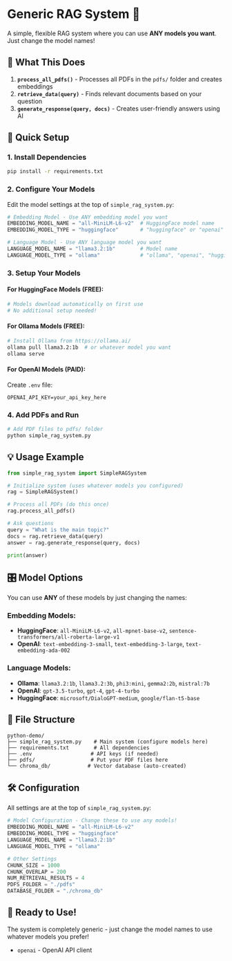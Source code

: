 # Generic RAG System 🚀

A simple, flexible RAG system where you can use **ANY models you want**. Just change the model names!

## 🎯 What This Does

1. **`process_all_pdfs()`** - Processes all PDFs in the `pdfs/` folder and creates embeddings
2. **`retrieve_data(query)`** - Finds relevant documents based on your question
3. **`generate_response(query, docs)`** - Creates user-friendly answers using AI

## 🔧 Quick Setup

### 1. Install Dependencies
```bash
pip install -r requirements.txt
```

### 2. Configure Your Models
Edit the model settings at the top of `simple_rag_system.py`:

```python
# Embedding Model - Use ANY embedding model you want
EMBEDDING_MODEL_NAME = "all-MiniLM-L6-v2"  # HuggingFace model name
EMBEDDING_MODEL_TYPE = "huggingface"       # "huggingface" or "openai"

# Language Model - Use ANY language model you want  
LANGUAGE_MODEL_NAME = "llama3.2:1b"        # Model name
LANGUAGE_MODEL_TYPE = "ollama"             # "ollama", "openai", "huggingface"
```

### 3. Setup Your Models

#### For HuggingFace Models (FREE):
```bash
# Models download automatically on first use
# No additional setup needed!
```

#### For Ollama Models (FREE):
```bash
# Install Ollama from https://ollama.ai/
ollama pull llama3.2:1b  # or whatever model you want
ollama serve
```

#### For OpenAI Models (PAID):
Create `.env` file:
```
OPENAI_API_KEY=your_api_key_here
```

### 4. Add PDFs and Run
```bash
# Add PDF files to pdfs/ folder
python simple_rag_system.py
```

## 💡 Usage Example

```python
from simple_rag_system import SimpleRAGSystem

# Initialize system (uses whatever models you configured)
rag = SimpleRAGSystem()

# Process all PDFs (do this once)
rag.process_all_pdfs()

# Ask questions
query = "What is the main topic?"
docs = rag.retrieve_data(query)
answer = rag.generate_response(query, docs)

print(answer)
```

## 🎛️ Model Options

You can use **ANY** of these models by just changing the names:

### Embedding Models:
- **HuggingFace**: `all-MiniLM-L6-v2`, `all-mpnet-base-v2`, `sentence-transformers/all-roberta-large-v1`
- **OpenAI**: `text-embedding-3-small`, `text-embedding-3-large`, `text-embedding-ada-002`

### Language Models:
- **Ollama**: `llama3.2:1b`, `llama3.2:3b`, `phi3:mini`, `gemma2:2b`, `mistral:7b`
- **OpenAI**: `gpt-3.5-turbo`, `gpt-4`, `gpt-4-turbo`
- **HuggingFace**: `microsoft/DialoGPT-medium`, `google/flan-t5-base`

## 📁 File Structure

```
python-demo/
├── simple_rag_system.py    # Main system (configure models here)
├── requirements.txt        # All dependencies
├── .env                   # API keys (if needed)
├── pdfs/                  # Put your PDF files here
└── chroma_db/            # Vector database (auto-created)
```

## 🛠️ Configuration

All settings are at the top of `simple_rag_system.py`:

```python
# Model Configuration - Change these to use any models!
EMBEDDING_MODEL_NAME = "all-MiniLM-L6-v2"
EMBEDDING_MODEL_TYPE = "huggingface"
LANGUAGE_MODEL_NAME = "llama3.2:1b"
LANGUAGE_MODEL_TYPE = "ollama"

# Other Settings
CHUNK_SIZE = 1000
CHUNK_OVERLAP = 200
NUM_RETRIEVAL_RESULTS = 4
PDFS_FOLDER = "./pdfs"
DATABASE_FOLDER = "./chroma_db"
```

## 🎉 Ready to Use!

The system is completely generic - just change the model names to use whatever models you prefer!
- `openai` - OpenAI API client